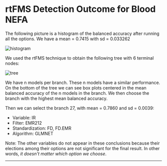 # rtFMS Detection Outcome for Blood NEFA

The following picture is a histogram of the balanced accuracy after running all the options. We have a mean = 0.7415 with sd = 0.033262

![histogram](https://github.com/JFMandujanoR/My_classification/blob/master/BA_NEFA.png)

We used the rtFMS technique to obtain the following tree with 6 terminal nodes:

![tree](https://github.com/JFMandujanoR/My_classification/blob/master/treeNEFA.png)

We have n models per branch. These n models have a similar performance. On the bottom of the tree we can see box plots centered in the mean balanced accuracy of the n models in the branch. We then choose the branch with the highest mean balanced accuracy.

Then we can select the branch 27, with mean = 0.7860 and sd = 0.0039:

- Variable: IR
- Filter: EMR212
- Standardization: FD, FD.EMR
- Algorithm: GLMNET

Note: The other variables do not appear in these conclusions because their elections among their options are not significant for the final result. In other words, _it doesn't matter which option we choose_.

_________________________________________________________________________________________________________________________________
